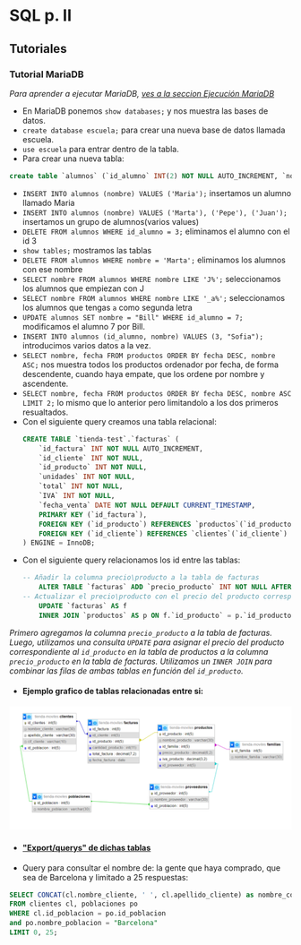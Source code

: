 # SQL p. II
## Tutoriales 
### Tutorial MariaDB
_Para aprender a ejecutar MariaDB, [ves a la seccion Ejecución MariaDB](#ejecución-mariadb)_

- En MariaDB ponemos `show databases;` y nos muestra las bases de datos.
- `create database escuela;` para crear una nueva base de datos llamada escuela.
- `use escuela` para entrar dentro de la tabla.
- Para crear una nueva tabla:
```sql
create table `alumnos` (`id_alumno` INT(2) NOT NULL AUTO_INCREMENT, `nombre` VARCHAR(20), PRIMARY KEY(id_alumno) );
```
- `INSERT INTO alumnos (nombre) VALUES ('Maria');` insertamos un alumno llamado Maria
- `INSERT INTO alumnos (nombre) VALUES ('Marta'), ('Pepe'), ('Juan');` insertamos un grupo de alumnos(varios values)
- `DELETE FROM alumnos WHERE id_alumno = 3;` eliminamos el alumno con el id 3
- `show tables;` mostramos las tablas
- `DELETE FROM alumnos WHERE nombre = 'Marta';` eliminamos los alumnos con ese nombre
- `SELECT nombre FROM alumnos WHERE nombre LIKE 'J%';` seleccionamos los alumnos que empiezan con J
- `SELECT nombre FROM alumnos WHERE nombre LIKE '_a%';` seleccionamos los alumnos que tengas `a` como segunda letra
- `UPDATE alumnos SET nombre = "Bill" WHERE id_alumno = 7;` modificamos el alumno 7 por Bill.
- `INSERT INTO alumnos (id_alumno, nombre) VALUES (3, "Sofia");` introducimos varios datos a la vez.
- `SELECT nombre, fecha FROM productos ORDER BY fecha DESC, nombre ASC;` nos muestra todos los productos ordenador por fecha, de forma descendente, cuando haya empate, que los ordene por nombre y ascendente.
- `SELECT nombre, fecha FROM productos ORDER BY fecha DESC, nombre ASC LIMIT 2;` lo mismo que lo anterior pero limitandolo a los dos primeros resualtados.
- Con el siguiente query creamos una tabla relacional:
    ```sql
    CREATE TABLE `tienda-test`.`facturas` (
        `id_factura` INT NOT NULL AUTO_INCREMENT,
        `id_cliente` INT NOT NULL,
        `id_producto` INT NOT NULL,
        `unidades` INT NOT NULL,
        `total` INT NOT NULL,
        `IVA` INT NOT NULL,
        `fecha_venta` DATE NOT NULL DEFAULT CURRENT_TIMESTAMP,
        PRIMARY KEY (`id_factura`),
        FOREIGN KEY (`id_producto`) REFERENCES `productos`(`id_producto`),
        FOREIGN KEY (`id_cliente`) REFERENCES `clientes`(`id_cliente`)
    ) ENGINE = InnoDB;
    ```
- Con el siguiente query relacionamos los id entre las tablas:
  ```sql
  -- Añadir la columna precio\producto a la tabla de facturas 
      ALTER TABLE `facturas` ADD `precio_producto` INT NOT NULL AFTER `fecha_venta`; 
  -- Actualizar el precio\producto con el precio del producto correspondiente 
      UPDATE `facturas` AS f 
      INNER JOIN `productos` AS p ON f.`id_producto` = p.`id_producto` SET f.`precio_producto` = p.`precio`;
  ```
_Primero agregamos la columna `precio_producto` a la tabla de facturas. Luego, utilizamos una consulta `UPDATE` para asignar el precio del producto correspondiente al `id_producto` en la tabla de productos a la columna `precio_producto` en la tabla de facturas. Utilizamos un `INNER JOIN` para combinar las filas de ambas tablas en función del `id_producto`._

- #### Ejemplo grafico de tablas relacionadas entre si:

![sql1.png](../../../img/tutos/sql1.png)
- #### ["Export/querys" de dichas tablas](sql1.sql)

- Query para consultar el nombre de: la gente que haya comprado, que sea de Barcelona y limitado a 25 respuestas:
```sql
SELECT CONCAT(cl.nombre_cliente, ' ', cl.apellido_cliente) as nombre_completo
FROM clientes cl, poblaciones po
WHERE cl.id_poblacion = po.id_poblacion
and po.nombre_poblacion = "Barcelona"
LIMIT 0, 25;
```
